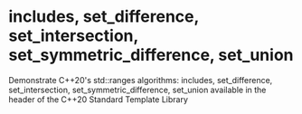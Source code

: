 # includes, set_difference, set_intersection, set_symmetric_difference, set_union
Demonstrate C++20's std::ranges algorithms: includes, set_difference, set_intersection, set_symmetric_difference, set_union available in the <algorithm> header of the C++20 Standard Template Library
